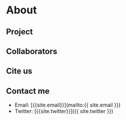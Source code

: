 # About

## Project

## Collaborators

## Cite us

## Contact me
- Email: [{{site.email}}](mailto:{{ site.email }})
- Twitter: [{{site.twitter}}]({{ site.twitter }})
